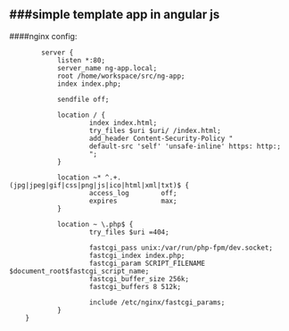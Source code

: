###simple template app in angular js
----------
####nginx config:

            server {
                listen *:80;
                server_name ng-app.local;
                root /home/workspace/src/ng-app;
                index index.php;
                
                sendfile off;
                
                location / {
                        index index.html;
                        try_files $uri $uri/ /index.html;
                        add_header Content-Security-Policy "
                        default-src 'self' 'unsafe-inline' https: http:;
                        ";
                }
                
                location ~* ^.+.(jpg|jpeg|gif|css|png|js|ico|html|xml|txt)$ {
                        access_log        off;
                        expires           max;
                }
                
                location ~ \.php$ {
                        try_files $uri =404;
                
                        fastcgi_pass unix:/var/run/php-fpm/dev.socket;
                        fastcgi_index index.php;
                        fastcgi_param SCRIPT_FILENAME $document_root$fastcgi_script_name;
                        fastcgi_buffer_size 256k;
                        fastcgi_buffers 8 512k;
                
                        include /etc/nginx/fastcgi_params;
                }
        }